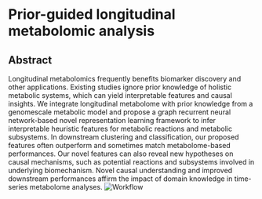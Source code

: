 # Prior-guided longitudinal metabolomic analysis

## Abstract

Longitudinal metabolomics frequently benefits biomarker discovery and other applications. Existing studies ignore prior knowledge of holistic metabolic systems, which can yield interpretable features and causal insights. We integrate longitudinal metabolome with prior knowledge from a genomescale metabolic model and propose a graph recurrent neural network-based novel representation learning framework to infer interpretable heuristic features for metabolic reactions and metabolic subsystems. In downstream clustering and classification, our proposed features often outperform and sometimes match metabolome-based performances. Our novel features can also reveal new hypotheses on causal mechanisms, such as potential reactions and subsystems involved in underlying biomechanism. Novel causal understanding and improved downstream performances affirm the impact of domain knowledge in time-series metabolome analyses.
![Workflow](https://github.com/user-attachments/assets/dadffc46-5922-4291-acf9-38ee9324d3f8)
